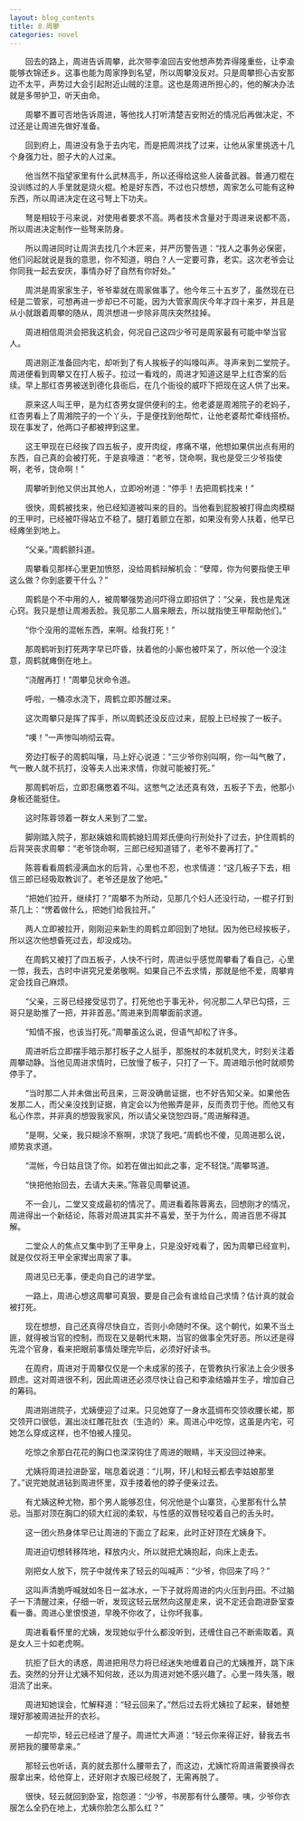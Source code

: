 ```yaml
---
layout: blog_contents
title: 8.周攀
categories: novel
---
```


<style>p {text-indent: 2em;}</style>
<p>回去的路上，周进告诉周攀，此次带李渝回吉安他想声势弄得隆重些，让李渝能够衣锦还乡。这事也能为周家挣到名望，所以周攀没反对。只是周攀担心吉安那边不太平，声势过大会引起附近山贼的注意。这也是周进所担心的，他的解决办法就是多带护卫，听天由命。</p>
<p>周攀不置可否地告诉周进，等他找人打听清楚吉安附近的情况后再做决定，不过还是让周进先做好准备。</p>
<p>回到府上，周进没有急于去内宅，而是把周洪找了过来，让他从家里挑选十几个身强力壮，胆子大的人过来。</p>
<p>他当然不指望家里有什么武林高手，所以还得给这些人装备武器。普通刀棍在没训练过的人手里就是烧火棍。枪是好东西，不过也只想想，周家怎么可能有这种东西，所以周进决定在这弓弩上下功夫。</p>
<p>弩是相较于弓来说，对使用者要求不高。两者技术含量对于周进来说都不高，所以周进决定制作一些弩来防身。</p>
<p>所以周进同时让周洪去找几个木匠来，并严历警告道：“找人之事务必保密，他们问起就说是我的意思，你不知道，明白？人一定要可靠，老实。这次老爷会让你同我一起去安庆，事情办好了自然有你好处。”</p>
<p>周洪是周家家生子，爷爷辈就在周家做事了。他今年三十五岁了，虽然现在已经是二管家，可想再进一步却已不可能，因为大管家周庆今年才四十来岁，并且是从小就跟着周攀的随从，周洪想进一步除非周庆突然挂掉。</p>
<p>周进相信周洪会把我这机会，何况自己这四少爷可是周家最有可能中举当官人。</p>
<p>周进刚正准备回内宅，却听到了有人挨板子的叫嚎叫声。寻声来到二堂院子。周进便看到周攀又在打人板子。拉过一看戏的，周进才知道这是早上红杏案的后续。早上那红杏男被送到德化县衙后，在几个衙役的威吓下把现在这人供了出来。</p>
<p>原来这人叫王甲，是为红杏男女提供便利的主。他老婆是周湘院子的老妈子，红杏男看上了周湘院子的一个丫头，于是便找到他帮忙，让他老婆帮忙牵线搭桥。现在事发了，他两口子都被押到这里。</p>
<p>这王甲现在已经挨了四五板子，皮开肉绽，疼痛不堪，他想如果供出点有用的东西，自己真的会被打死，于是哀嚎道：“老爷，饶命啊，我也是受三少爷指使啊，老爷，饶命啊！”</p>
<p>周攀听到他又供出其他人，立即吩咐道：“停手！去把周鹤找来！”</p>
<p>很快，周鹤被找来，他已经知道被叫来的目的。当他看到屁股被打得血肉模糊的王甲时，已经被吓得站立不稳了。腿打着颤立在那，如果没有旁人扶着，他早已经瘫坐到地上。</p>
<p>“父亲。”周鹤颤抖道。</p>
<p>周攀看见那样心里更加愤怒，没给周鹤辩解机会：“孽障，你为何要指使王甲这么做？你到底要干什么？”</p>
<p>周鹤是个不中用的人，被周攀强势追问吓得立即招供了：“父亲，我也是鬼迷心窍。我只是想让周湘丢脸。我见那二人眉来眼去，所以就指使王甲帮助他们。”</p>
<p>“你个没用的混帐东西，来啊。给我打死！”</p>
<p>那周鹤听到打死两字早已吓昏，扶着他的小厮也被吓呆了，所以他一个没注意，周鹤就瘫倒在地上。</p>
<p>“浇醒再打！”周攀见状命令道。</p>
<p>呼啦，一桶凉水浇下，周鹤立即苏醒过来。</p>
<p>这次周攀只是挥了挥手，所以周鹤还没反应过来，屁股上已经挨了一板子。</p>
<p>“噢！”一声惨叫响彻云霄。</p>
<p>旁边打板子的周鹤叫嚷，马上好心说道：“三少爷你别叫啊，你一叫气散了，气一散人就不抗打，没等夫人出来求情，你就可能被打死。”</p>
<p>那周鹤听后，立即忍痛憋着不叫。这憋气之法还真有效，五板子下去，他那小身板还能挺住。</p>
<p>这时陈蓉领着一群女人来到了二堂。</p>
<p>脚刚踏入院子，那赵姨娘和周鹤媳妇周郑氏便向行刑处扑了过去，护住周鹤的后背哭丧求周攀：“老爷饶命啊，三郎已经知道错了，老爷不要再打了。”</p>
<p>陈蓉看看周鹤浸满血水的后背，心里也不忍，也求情道：“这几板子下去，相信三郎已经吸取教训了。老爷还是放了他吧。”</p>
<p>“把她们拉开，继续打？”周攀不为所动，见那几个妇人还没行动，一棍子打到茶几上：“愣着做什么，把她们给我拉开。”</p>
<p>两人立即被拉开，刚刚迎来新生的周鹤立即回到了地狱。因为他已经挨板子，所以这次他想昏死过去，却没成功。</p>
<p>在周鹤又被打了四五板子，人快不行时，周进似乎感觉周攀看了看自己，心里一惊，我去，古时中讲究兄爱弟敬啊。如果自己不去求情，那就是他不爱，周攀肯定会找自己麻烦。</p>
<p>“父亲，三哥已经接受惩罚了。打死他也于事无补，何况那二人早已勾搭，三哥只是助推了一把，并非首恶。”周进来到周攀面前求道。</p>
<p>“知情不报，也该当打死。”周攀虽这么说，但语气却松了许多。</p>
<p>周进听后立即摆手暗示那打板子之人挺手，那施杖的本就机灵大，时刻关注着周攀动静。当他见周进求情时，已放慢了板子，只打了一下。周进暗示他时就顺势停手了。</p>
<p>“当时那二人并未做出苟且来，三哥没确凿证据，也不好告知父亲。如果他告发那二人，而父亲没找到证据，肯定会以为他搬弄是非，反而责罚于他。而他又有私心作祟，并非真的想毁我家风，所以请父亲饶恕四哥。”周进解释道。</p>
<p>“是啊，父亲，我只糊涂不察啊，求饶了我吧。”周鹤也不傻，见周进那么说，顺势哀求道。</p>
<p>“混帐，今日姑且饶了你。如若在做出如此之事，定不轻饶。”周攀骂道。</p>
<p>“快把他抬回去，去请大夫来。”陈蓉见周攀说道。</p>
<p>不一会儿，二堂又变成最初的情况了。周进看着陈蓉离去，回想刚才的情况，周进得出一个新结论，陈蓉对周进其实并不喜爱，至于为什么，周进百思不得其解。</p>
<p>二堂众人的焦点又集中到了王甲身上，只是没好戏看了，因为周攀已经宣判，就是仅仅将王甲全家撵出周家了事。</p>
<p>周进见已无事，便走向自己的进学堂。</p>
<p>一路上，周进心想这周攀可真狠，要是自己会有谁给自己求情？估计真的就会被打死。</p>
<p>现在想想，自己还真得尽快自立，否则小命随时不保。这个朝代，如果不当土匪，就得被当官的控制，而现在又是朝代末期，当官的做事全凭好恶。所以还是得先混个官身，看来把眼前事情处理完毕后，必须好好读书。</p>
<p>在周府，周进对于周攀仅仅是一个未成家的孩子，在管教执行家法上会少很多顾虑。这对周进很不利，因此周进还必须尽快让自己和李渝结婚并生子，增加自己的筹码。</p>
<p>周进刚进院子，尤姨便迎了过来。只见她穿了一身水蓝绸布交领收腰长裙，那交领开口很低，漏出淡红雕花肚衣（生造的）来。周进心中吃惊，这虽是内宅，可她怎么穿成这样，也不怕被人撞见。</p>
<p>吃惊之余那白花花的胸口也深深钩住了周进的眼睛，半天没回过神来。</p>
<p>尤姨将周进拉进卧室，喘息着说道：“儿啊，环儿和轻云都去李姑娘那里了。”说完她就进钻到周进怀里，双手搂着他的脖子便亲过去。</p>
<p>有尤姨这种尤物，那个男人能够忍住，何况他是个山寨货，心里那有什么禁忌。当那对顶在胸口的硕大红润的柔软，与性感的双唇轻咬着自己的舌头时。</p>
<p>这一团火热身体早已让周进的下面立了起来，此时正好顶在尤姨身下。</p>
<p>周进迫切想转移阵地，释放内火，所以就把尤姨抱起，向床上走去。</p>
<p>刚把女人放下，院子中就传来了轻云的叫喊声：“少爷，你回来了吗？”</p>
<p>这叫声清脆呼喊就如冬日一盆冰水，一下子就将周进的内火压到丹田。不过脑子一下清醒过来，仔细一听，发现这轻云居然向这屋走来，说不定还会跑进卧室查看一番。周进心里恨恨道，早晚不你收了，让你坏我事。</p>
<p>周进看看怀里的尤姨，发现她似乎什么都没听到，还缠住自己不断索取着。真是女人三十如老虎啊。</p>
<p>抗拒了巨大的诱惑，周进把用尽力将已经迷失地缠着自己的尤姨推开，跳下床去。突然的分开让尤姨不知何故，还以为周进对她不感兴趣了。心里一阵失落，眼泪流了出来。</p>
<p>周进知她误会，忙解释道：“轻云回来了。”然后过去将尤姨拉了起来，替她整理好那被周进扯开的衣衫。</p>
<p>一却完毕，轻云已经进了屋子。周进忙大声道：“轻云你来得正好，替我去书房把我的腰带拿来。”</p>
<p>那轻云也听话，真的就去那什么腰带去了，而这边，尤姨忙将周进需要换得衣服拿出来，给他穿上，还好刚才衣服已经脱了，无需再脱了。</p>
<p>很快，轻云就回到卧室，抱怨道：“少爷，书房那有什么腰带。咦，少爷你衣服怎么全扔在地上，尤姨你脸怎么那么红？”</p>
